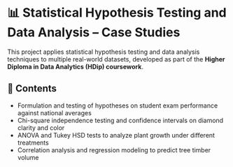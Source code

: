 # 📊 Statistical Hypothesis Testing and Data Analysis – Case Studies

This project applies statistical hypothesis testing and data analysis techniques to multiple real-world datasets, developed as part of the **Higher Diploma in Data Analytics (HDip) coursework**.

## 📁 Contents

- Formulation and testing of hypotheses on student exam performance against national averages
- Chi-square independence testing and confidence intervals on diamond clarity and color
- ANOVA and Tukey HSD tests to analyze plant growth under different treatments
- Correlation analysis and regression modeling to predict tree timber volume
